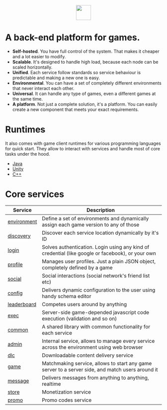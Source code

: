 <center>
<img src="https://cloud.githubusercontent.com/assets/1666014/26267105/0169f088-3cf1-11e7-93e9-2d0d0169eacc.png" width="48">
</center>

# A back-end platform for games.

* **Self-hosted**. You have full control of the system. That makes it cheaper and a lot easier to modify.
* **Scalable**. It's designed to handle high load, because each node can be scaled horizontally. 
* **Unified**. Each service follow standards so service behaviour is predictable and making a new one is easy.
* **Environmental**. You can have a set of completely different environments that never interact each other.
* **Universal**. It can handle any type of games, even a different games at the same time.
* **A platform**. Not just a complete solution, it's a platform. You can easily create a new component that meets your exact requirements.

# Runtimes
It also comes with game client runtimes for various programming languages for quick start. They allow to interact with services and handle most of core tasks under the hood.
* [Java](https://github.com/anthill-platform/anthill-runtime-java/)
* [Unity](https://github.com/anthill-platform/anthill-runtime-unity/)
* [C++](https://github.com/anthill-platform/anthill-runtime-cpp/)

# Core services
| Service | Description |
|-------------------------------------------------------------------------|--------------------------------------------------------------------------------------------------|
| [environment](https://github.com/anthill-platform/anthill-environment/) | Define a set of environments and dynamically assign each game version to any of those |
| [discovery](https://github.com/anthill-platform/anthill-discovery/) | Discover each service location dynamically by it's ID |
| [login](https://github.com/anthill-platform/anthill-login/) | Solves authentication. Login using any kind of credential (like google or facebook), or your own |
| [profile](https://github.com/anthill-platform/anthill-profile/) | Manages user profiles. Just a plain JSON object, completely defined by a game |
| [social](https://github.com/anthill-platform/anthill-social/) | Social interactions (social network's friend list etc) |
| [config](https://github.com/anthill-platform/anthill-config/) | Delivers dynamic configuration to the user using handy schema editor |
| [leaderboard](https://github.com/anthill-platform/anthill-leaderboard/) | Competes users around by anything |
| [exec](https://github.com/anthill-platform/anthill-exec/) | Server-side game-depended javascript code execution (validation and so on) |
| [common](https://github.com/anthill-platform/anthill-common/) | A shared library with common functionality for each service |
| [admin](https://github.com/anthill-platform/anthill-admin/) | Internal service, allows to manage every service across the environment using web browser |
| [dlc](https://github.com/anthill-platform/anthill-dlc/) | Downloadable content delivery service |
| [game](https://github.com/anthill-platform/anthill-game/) | Matchmaking service, allows to start any game server to a server side, and match users around it |
| [message](https://github.com/anthill-platform/anthill-message/) | Delivers messages from anything to anything, realtime |
| [store](https://github.com/anthill-platform/anthill-store/) | Monetization service |
| [promo](https://github.com/anthill-platform/anthill-promo/) | Promo codes service |